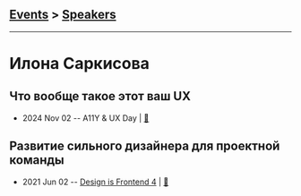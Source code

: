 ## [Events](../README.md) > [Speakers](../speakers.md)
---

# Илона Саркисова

## Что вообще такое этот ваш UX
- 2024 Nov 02 -- A11Y &amp; UX Day  | [:notebook:](https://www.figma.com/proto/oKCSJK2wLRj0sPmGqzRjRA/Decks?page-id=1289%3A121&node-id=1289-122&scaling=scale-down-width&content-scaling=fixed&t=ayjbhNiupwdVPazx-1)  
## Развитие сильного дизайнера для проектной команды
- 2021 Jun 02 -- [Design is Frontend 4](https://youtu.be/Nw291qtlexg)  | [:notebook:](https://drive.google.com/file/d/1Vpe2nPdQxxqJEZADQvFZwlUosG51FWak/view)  
